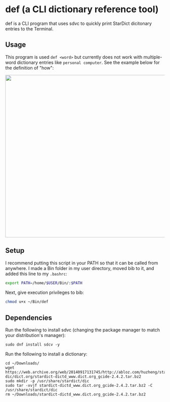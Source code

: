 # def (a CLI dictionary reference tool)

def is a CLI program that uses sdvc to quickly print StarDict dicitonary entries to the Terminal.

## Usage

This program is used `def <word>` but currently does not work with multiple-word dictionary entries like `personal computer`. See the example below for the definition of "how":

<p align=center><img src="https://github.com/user-attachments/assets/519b507b-6736-4aec-b496-1adc21c30c8f" width="512"></p>

## Setup

I recommend putting this script in your PATH so that it can be called from anywhere. I made a Bin folder in my user directory, moved bib to it, and added this line to my `.bashrc`:

```bash
export PATH=/home/$USER/Bin/:$PATH
```

Next, give execution privileges to bib:

```bash
chmod u+x ~/Bin/def
```

## Dependencies

Run the following to install sdvc (changing the package manager to match your distribution's manager):

```
sudo dnf install sdcv -y
```

Run the following to install a dictionary:

```
cd ~/Downloads/
wget https://web.archive.org/web/20140917131745/http://abloz.com/huzheng/stardict-dic/dict.org/stardict-dictd_www.dict.org_gcide-2.4.2.tar.bz2
sudo mkdir -p /usr/share/stardict/dic
sudo tar -xvjf stardict-dictd_www.dict.org_gcide-2.4.2.tar.bz2 -C /usr/share/stardict/dic
rm ~/Downloads/stardict-dictd_www.dict.org_gcide-2.4.2.tar.bz2
```
